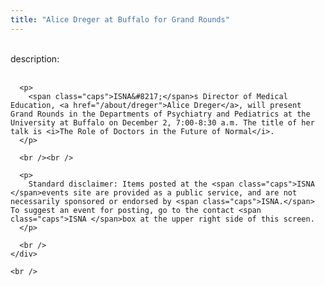 ```yaml
---
title: "Alice Dreger at Buffalo for Grand Rounds"
---
```


<div class="flexinode-body flexinode-2">
  <div class="flexinode-textarea-1">
    <div class="form-item">
      <br /> <label>description:</label><br /><br /> 
      
      <p>
        <span class="caps">ISNA&#8217;</span>s Director of Medical Education, <a href="/about/dreger">Alice Dreger</a>, will present Grand Rounds in the Departments of Psychiatry and Pediatrics at the University at Buffalo on December 2, 7:00-8:30 a.m. The title of her talk is <i>The Role of Doctors in the Future of Normal</i>.
      </p>
      
      <br /><br />
      
      <p>
        Standard disclaimer: Items posted at the <span class="caps">ISNA </span>events site are provided as a public service, and are not necessarily sponsored or endorsed by <span class="caps">ISNA.</span> To suggest an event for posting, go to the contact <span class="caps">ISNA </span>box at the upper right side of this screen.
      </p>
      
      <br />
    </div>
    
    <br />
  </div>
</div>